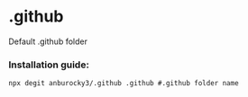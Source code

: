 # .github

Default .github folder

### Installation guide:

```shell
npx degit anburocky3/.github .github #.github folder name
```
